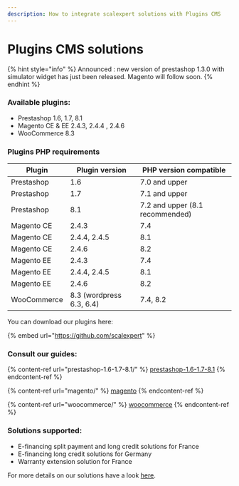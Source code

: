 ```yaml
---
description: How to integrate scalexpert solutions with Plugins CMS
---
```


# Plugins CMS solutions

{% hint style="info" %}
Announced : new version of prestashop 1.3.0 with simulator widget has just been released. Magento will follow soon.
{% endhint %}

### Available plugins:

* Prestashop 1.6, 1.7, 8.1
* Magento CE & EE 2.4.3, 2.4.4 , 2.4.6
* WooCommerce 8.3

### Plugins PHP requirements

| Plugin      | Plugin version           | PHP version compatible          |
| ----------- | ------------------------ | ------------------------------- |
| Prestashop  | 1.6                      | 7.0 and upper                   |
| Prestashop  | 1.7                      | 7.1 and upper                   |
| Prestashop  | 8.1                      | 7.2 and upper (8.1 recommended) |
| Magento CE  | 2.4.3                    | 7.4                             |
| Magento CE  | 2.4.4, 2.4.5             | 8.1                             |
| Magento CE  | 2.4.6                    | 8.2                             |
| Magento EE  | 2.4.3                    | 7.4                             |
| Magento EE  | 2.4.4, 2.4.5             | 8.1                             |
| Magento EE  | 2.4.6                    | 8.2                             |
| WooCommerce | 8.3 (wordpress 6.3, 6.4) | 7.4, 8.2                        |

You can download our plugins here:

{% embed url="https://github.com/scalexpert" %}

### Consult our guides:

{% content-ref url="prestashop-1.6-1.7-8.1/" %}
[prestashop-1.6-1.7-8.1](prestashop-1.6-1.7-8.1/)
{% endcontent-ref %}

{% content-ref url="magento/" %}
[magento](magento/)
{% endcontent-ref %}

{% content-ref url="woocommerce/" %}
[woocommerce](woocommerce/)
{% endcontent-ref %}

### Solutions supported:

* E-financing split payment and long credit solutions for France
* E-financing long credit solutions for Germany
* Warranty extension solution for France

For more details on our solutions have a look [here](broken-reference).
